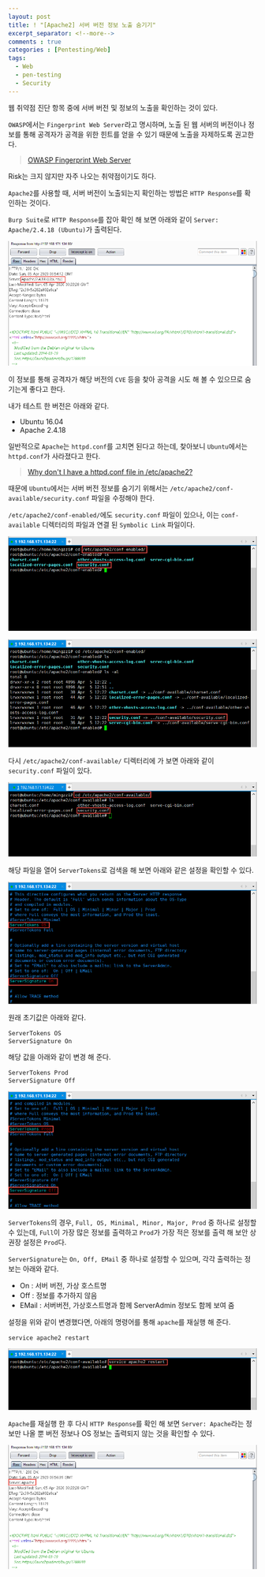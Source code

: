 ```yaml
---
layout: post
title: ! "[Apache2] 서버 버전 정보 노출 숨기기"
excerpt_separator: <!--more-->
comments : true
categories : [Pentesting/Web]
tags:
  - Web
  - pen-testing
  - Security
---
```


웹 취약점 진단 항목 중에 서버 버전 및 정보의 노출을 확인하는 것이 있다.  

`OWASP`에서는 `Fingerprint Web Server`라고 명시하며, 노출 된 웹 서버의 버전이나 정보를 통해 공격자가 공격을 위한 힌트를 얻을 수 있기 때문에 노출을 자제하도록 권고한다.  

<!--more-->

> [OWASP Fingerprint Web Server](https://github.com/OWASP/wstg/blob/master/document/4-Web_Application_Security_Testing/01-Information_Gathering/02-Fingerprint_Web_Server.md)  

Risk는 크지 않지만 자주 나오는 취약점이기도 하다.  

`Apache2`를 사용할 때, 서버 버전이 노출되는지 확인하는 방법은 `HTTP Response`를 확인하는 것이다.  

`Burp Suite`로 `HTTP Response`를 잡아 확인 해 보면 아래와 같이 `Server: Apache/2.4.18 (Ubuntu)`가 출력된다.  

![](/images/pen-testing/web/apache_hiding_version/apache_info_01.png)  

이 정보를 통해 공격자가 해당 버전의 `CVE` 등을 찾아 공격을 시도 해 볼 수 있으므로 숨기는게 좋다고 한다.  

내가 테스트 한 버전은 아래와 같다.  

* Ubuntu 16.04
* Apache 2.4.18

일반적으로 `Apache`는 `httpd.conf`를 고치면 된다고 하는데, 찾아보니 `Ubuntu`에서는 `httpd.conf`가 사라졌다고 한다.  

> [Why don't I have a httpd.conf file in /etc/apache2?](https://unix.stackexchange.com/questions/215157/why-dont-i-have-a-httpd-conf-file-in-etc-apache2)  

때문에 `Ubuntu`에서는 서버 버전 정보를 숨기기 위해서는 `/etc/apache2/conf-available/security.conf` 파일을 수정해야 한다.  

`/etc/apache2/conf-enabled/`에도 `security.conf` 파일이 있으나, 이는 `conf-available` 디렉터리의 파일과 연결 된 `Symbolic Link` 파일이다.  

![](/images/pen-testing/web/apache_hiding_version/apache_info_02.png)  

![](/images/pen-testing/web/apache_hiding_version/apache_info_03.png)  

다시 `/etc/apache2/conf-available/` 디렉터리에 가 보면 아래와 같이 `security.conf` 파일이 있다.  

![](/images/pen-testing/web/apache_hiding_version/apache_info_04.png)  

해당 파일을 열어 `ServerTokens`로 검색을 해 보면 아래와 같은 설정을 확인할 수 있다.  

![](/images/pen-testing/web/apache_hiding_version/apache_info_05.png)  

원래 초기값은 아래와 같다.  

```
ServerTokens OS
ServerSignature On
```

해당 값을 아래와 같이 변경 해 준다.  

```
ServerTokens Prod
ServerSignature Off
```

![](/images/pen-testing/web/apache_hiding_version/apache_info_06.png)  

`ServerTokens`의 경우, `Full, OS, Minimal, Minor, Major, Prod` 중 하나로 설정할 수 있는데, `Full`이 가장 많은 정보를 출력하고 `Prod`가 가장 적은 정보를 출력 해 보안 상 권장 설정은 `Prod`다.  

`ServerSignature`는 `On, Off, EMail` 중 하나로 설정할 수 있으며, 각각 출력하는 정보는 아래와 같다.  

* On : 서버 버전, 가상 호스트명
* Off : 정보를 추가하지 않음
* EMail : 서버버전, 가상호스트명과 함께 ServerAdmin 정보도 함께 보여 줌  

설정을 위와 같이 변경했다면, 아래의 명령어를 통해 `apache`를 재실행 해 준다.  

```
service apache2 restart
```

![](/images/pen-testing/web/apache_hiding_version/apache_info_07.png)  

`Apache`를 재실행 한 후 다시 `HTTP Response`를 확인 해 보면 `Server: Apache`라는 정보만 나올 뿐 버전 정보나 OS 정보는 출력되지 않는 것을 확인할 수 있다.  

![](/images/pen-testing/web/apache_hiding_version/apache_info_08.png)  
